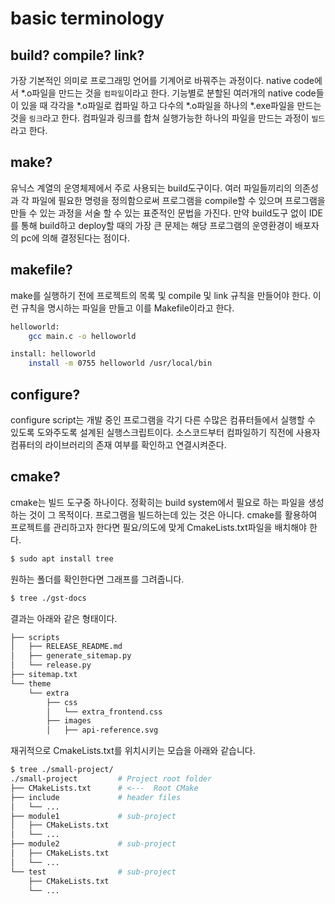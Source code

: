 # basic terminology 

## build? compile? link?
가장 기본적인 의미로 프로그래밍 언어를 기계어로 바꿔주는 과정이다. native code에서 *.o파일을 만드는 것을 `컴파일`이라고 한다. 기능별로 분할된 여러개의 native code들이 있을 때 각각을 *.o파일로 컴파일 하고 다수의 *.o파일을 하나의 *.exe파일을 만드는 것을 `링크`라고 한다. 컴파일과 링크를 합쳐 실행가능한 하나의 파일을 만드는 과정이 `빌드`라고 한다. 

## make?
유닉스 계열의 운영체제에서 주로 사용되는 build도구이다. 여러 파일들끼리의 의존성과 각 파일에 필요한 명령을 정의함으로써 프로그램을 compile할 수 있으며 프로그램을 만들 수 있는 과정을 서술 할 수 있는 표준적인 문법을 가진다. 만약 build도구 없이 IDE를 통해 build하고 deploy할 때의 가장 큰 문제는 해당 프로그램의 운영환경이 배포자의 pc에 의해 결정된다는 점이다. 

## makefile?
make를 실행하기 전에 프로젝트의 목록 및 compile 및 link 규칙을 만들어야 한다. 이런 규칙을 명시하는 파일을 만들고 이를 Makefile이라고 한다. 

```bash
helloworld:
	gcc main.c -o helloworld

install: helloworld
	install -m 0755 helloworld /usr/local/bin
```
## configure?
configure script는 개발 중인 프로그램을 각기 다른 수많은 컴퓨터들에서 실행할 수 있도록 도와주도록 설계된 실행스크립트이다. 소스코드부터 컴파일하기 직전에 사용자 컴퓨터의 라이브러리의 존재 여부를 확인하고 연결시켜준다. 

## cmake?
cmake는 빌드 도구중 하나이다. 정확히는 build system에서 필요로 하는 파일을 생성하는 것이 그 목적이다. 프로그램을 빌드하는데 있는 것은 아니다. cmake를 활용하여 프로젝트를 관리하고자 한다면 필요/의도에 맞게 CmakeLists.txt파일을 배치해야 한다. 

```bash
$ sudo apt install tree
```

원하는 폴더를 확인한다면 그래프를 그려줍니다. 

```bash
$ tree ./gst-docs
```

결과는 아래와 같은 형태이다. 

```bash
├── scripts
│   ├── RELEASE_README.md
│   ├── generate_sitemap.py
│   └── release.py
├── sitemap.txt
└── theme
    └── extra
        ├── css
        │   └── extra_frontend.css
        ├── images
        │   ├── api-reference.svg
```

재귀적으로 CmakeLists.txt를 위치시키는 모습을 아래와 같습니다. 
```bash
$ tree ./small-project/
./small-project         # Project root folder
├── CMakeLists.txt      # <---  Root CMake
├── include             # header files
│   └── ... 
├── module1             # sub-project
│   ├── CMakeLists.txt
│   └── ... 
├── module2             # sub-project
│   ├── CMakeLists.txt
│   └── ... 
└── test                # sub-project
    ├── CMakeLists.txt
    └── ... 
```



